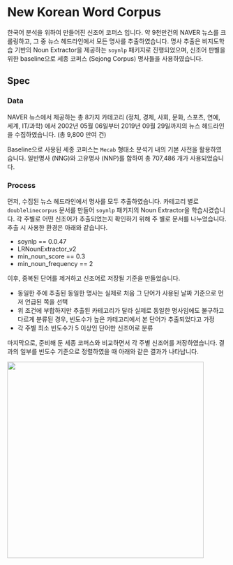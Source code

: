 # New Korean Word Corpus

한국어 분석을 위하여 만들어진 신조어 코퍼스 입니다.
약 9천만건의 NAVER 뉴스를 크롤링하고, 그 중 뉴스 헤드라인에서 모든 명사를 추출하였습니다.
명사 추출은 비지도학습 기반의 Noun Extractor을 제공하는 `soynlp` 패키지로 진행되었으며, 신조어 판별을 위한 baseline으로 세종 코퍼스 (Sejong Corpus) 명사들을 사용하였습니다.

## Spec
### Data

NAVER 뉴스에서 제공하는 총 8가지 카테고리 (정치, 경제, 사회, 문화, 스포츠, 연예, 세계, IT/과학) 에서 2002년 05월 06일부터 2019년 09월 29일까지의 뉴스 헤드라인을 수집하였습니다. (총 9,800 만여 건)

Baseline으로 사용된 세종 코퍼스는 `Mecab` 형태소 분석기 내의 기본 사전을 활용하였습니다. 일반명사 (NNG)와 고유명사 (NNP)를 합하여 총 707,486 개가 사용되었습니다.

### Process

먼저, 수집된 뉴스 헤드라인에서 명사를 모두 추출하였습니다. 카테고리 별로 `doublelinecorpus` 문서를 만들어 `soynlp` 패키지의 Noun Extractor을 학습시켰습니다. 각 주별로 어떤 신조어가 추출되었는지 확인하기 위해 주 별로 문서를 나누었습니다. 추출 시 사용한 환경은 아래와 같습니다.
- soynlp == 0.0.47
- LRNounExtractor_v2
- min_noun_score == 0.3
- min_noun_frequency == 2

이후, 중복된 단어를 제거하고 신조어로 저장될 기준을 만들었습니다.
- 동일한 주에 추출된 동일한 명사는 실제로 처음 그 단어가 사용된 날짜 기준으로 먼저 언급된 쪽을 선택
- 위 조건에 부합하지만 추출된 카테고리가 달라 실제로 동일한 명사임에도 불구하고 다르게 분류된 경우, 빈도수가 높은 카테고리에서 본 단어가 추출되었다고 가정
- 각 주별 최소 빈도수가 5 이상인 단어만 신조어로 분류

마지막으로, 준비해 둔 세종 코퍼스와 비교하면서 각 주별 신조어를 저장하였습니다. 결과의 일부를 빈도수 기준으로 정렬하였을 때 아래와 같은 결과가 나타납니다.

<img src="https://user-images.githubusercontent.com/25416425/71515586-506b7f00-28e7-11ea-80e3-d70da3a44960.png" width="450">

